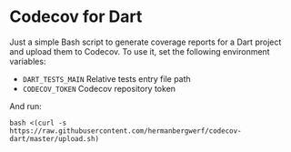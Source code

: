 Codecov for Dart
================
Just a simple Bash script to generate coverage reports for a Dart project and
upload them to Codecov. To use it, set the following environment variables:
- `DART_TESTS_MAIN` Relative tests entry file path
- `CODECOV_TOKEN` Codecov repository token

And run:
```
bash <(curl -s https://raw.githubusercontent.com/hermanbergwerf/codecov-dart/master/upload.sh)
```
